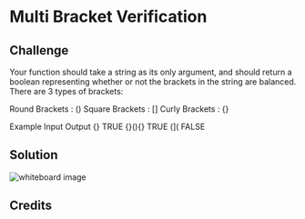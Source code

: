 # Multi Bracket Verification

## Challenge
Your function should take a string as its only argument, and should return a boolean representing whether or not the brackets in the string are balanced. There are 3 types of brackets:

Round Brackets : ()
Square Brackets : []
Curly Brackets : {}

Example
Input      Output
{}	       TRUE
{}(){}	   TRUE
(](	       FALSE

## Solution
![whiteboard image](multi-bracket-verification.jpg)

## Credits
